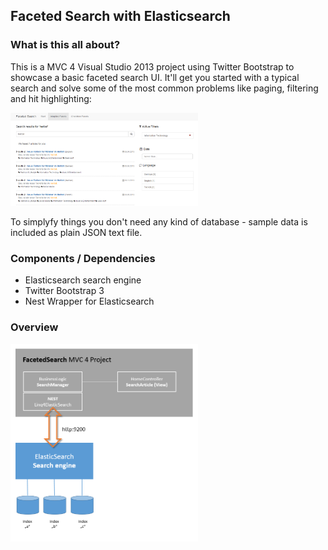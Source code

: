 <h2>Faceted Search with Elasticsearch</h2>

<h3>What is this all about?</h3>

This is a MVC 4 Visual Studio 2013 project using Twitter Bootstrap to showcase a basic faceted search UI.
It'll get you started with a typical search and solve some of the most common problems like paging, filtering and hit highlighting:

<img src="https://raw.githubusercontent.com/BulloRosso/faceted-search/master/FacetedSearch/Content/img/sampleSearch.PNG" style="width:300px" />

To simplyfy things you don't need any kind of database - sample data is included as plain JSON text file.

<h3>Components / Dependencies</h3>
<ul>
<li>Elasticsearch search engine</li>
<li>Twitter Bootstrap 3</li>
<li>Nest Wrapper for Elasticsearch</li>

</ul>

<h3>Overview</h3>

<img src="https://raw.githubusercontent.com/BulloRosso/faceted-search/master/FacetedSearch/Content/img/overview.PNG" style="width:300px" />
